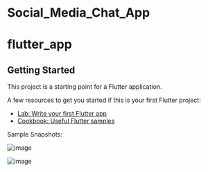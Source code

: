 # Social_Media_Chat_App

# flutter_app

## Getting Started

This project is a starting point for a Flutter application.

A few resources to get you started if this is your first Flutter project:

- [Lab: Write your first Flutter app](https://docs.flutter.dev/get-started/codelab)
- [Cookbook: Useful Flutter samples](https://docs.flutter.dev/cookbook)



Sample Snapshots:

![image](https://github.com/yogi753/Social_Media_Chat_App_Flutter/assets/113347563/6363af59-1dd4-4e44-b085-2e4ab8529d38)

![image](https://github.com/yogi753/Social_Media_Chat_App_Flutter/assets/113347563/c3d54404-9f00-41c9-84fe-0a645fe29b93)




